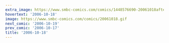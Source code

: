 ```yaml
---
extra_image: https://www.smbc-comics.com/comics/1448576690-20061018after.png
hovertext: '2006-10-18'
image: https://www.smbc-comics.com/comics/20061018.gif
next_comic: '2006-10-19'
prev_comic: '2006-10-17'
title: '2006-10-18'
---
```


